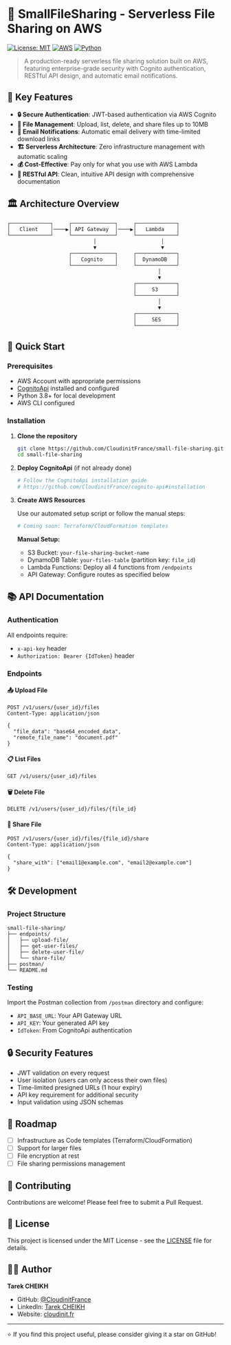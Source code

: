 # 🚀 SmallFileSharing - Serverless File Sharing on AWS

[![License: MIT](https://img.shields.io/badge/License-MIT-yellow.svg)](https://opensource.org/licenses/MIT)
[![AWS](https://img.shields.io/badge/AWS-Serverless-orange)](https://aws.amazon.com/)
[![Python](https://img.shields.io/badge/Python-3.8%2B-blue)](https://www.python.org/)

> A production-ready serverless file sharing solution built on AWS, featuring enterprise-grade security with Cognito authentication, RESTful API design, and automatic email notifications.

## 🎯 Key Features

- **🔒 Secure Authentication**: JWT-based authentication via AWS Cognito
- **📁 File Management**: Upload, list, delete, and share files up to 10MB
- **📧 Email Notifications**: Automatic email delivery with time-limited download links
- **🏗️ Serverless Architecture**: Zero infrastructure management with automatic scaling
- **💰 Cost-Effective**: Pay only for what you use with AWS Lambda
- **🔗 RESTful API**: Clean, intuitive API design with comprehensive documentation

## 🏛️ Architecture Overview

```
┌─────────────┐     ┌──────────────┐     ┌─────────────┐
│   Client    │────▶│ API Gateway  │────▶│   Lambda    │
└─────────────┘     └──────────────┘     └─────────────┘
                            │                     │
                            ▼                     ▼
                    ┌──────────────┐     ┌─────────────┐
                    │   Cognito    │     │  DynamoDB   │
                    └──────────────┘     └─────────────┘
                                                 │
                                                 ▼
                                         ┌─────────────┐
                                         │     S3      │
                                         └─────────────┘
                                                 │
                                                 ▼
                                         ┌─────────────┐
                                         │     SES     │
                                         └─────────────┘
```

## 🚀 Quick Start

### Prerequisites

- AWS Account with appropriate permissions
- [CognitoApi](https://github.com/CloudinitFrance/cognito-api/) installed and configured
- Python 3.8+ for local development
- AWS CLI configured

### Installation

1. **Clone the repository**
   ```bash
   git clone https://github.com/CloudinitFrance/small-file-sharing.git
   cd small-file-sharing
   ```

2. **Deploy CognitoApi** (if not already done)
   ```bash
   # Follow the CognitoApi installation guide
   # https://github.com/CloudinitFrance/cognito-api#installation
   ```

3. **Create AWS Resources**
   
   Use our automated setup script or follow the manual steps:
   
   ```bash
   # Coming soon: Terraform/CloudFormation templates
   ```

   **Manual Setup:**
   - S3 Bucket: `your-file-sharing-bucket-name`
   - DynamoDB Table: `your-files-table` (partition key: `file_id`)
   - Lambda Functions: Deploy all 4 functions from `/endpoints`
   - API Gateway: Configure routes as specified below

## 📚 API Documentation

### Authentication
All endpoints require:
- `x-api-key` header
- `Authorization: Bearer {IdToken}` header

### Endpoints

#### 📤 Upload File
```http
POST /v1/users/{user_id}/files
Content-Type: application/json

{
  "file_data": "base64_encoded_data",
  "remote_file_name": "document.pdf"
}
```

#### 📋 List Files
```http
GET /v1/users/{user_id}/files
```

#### 🗑️ Delete File
```http
DELETE /v1/users/{user_id}/files/{file_id}
```

#### 📨 Share File
```http
POST /v1/users/{user_id}/files/{file_id}/share
Content-Type: application/json

{
  "share_with": ["email1@example.com", "email2@example.com"]
}
```

## 🛠️ Development

### Project Structure
```
small-file-sharing/
├── endpoints/
│   ├── upload-file/
│   ├── get-user-files/
│   ├── delete-user-file/
│   └── share-file/
├── postman/
└── README.md
```

### Testing
Import the Postman collection from `/postman` directory and configure:
- `API_BASE_URL`: Your API Gateway URL
- `API_KEY`: Your generated API key
- `IdToken`: From CognitoApi authentication

## 🔒 Security Features

- JWT validation on every request
- User isolation (users can only access their own files)
- Time-limited presigned URLs (1 hour expiry)
- API key requirement for additional security
- Input validation using JSON schemas

## 🚧 Roadmap

- [ ] Infrastructure as Code templates (Terraform/CloudFormation)
- [ ] Support for larger files
- [ ] File encryption at rest
- [ ] File sharing permissions management

## 🤝 Contributing

Contributions are welcome! Please feel free to submit a Pull Request.

## 📄 License

This project is licensed under the MIT License - see the [LICENSE](https://github.com/CloudinitFrance/small-file-sharing/blob/main/LICENSE) file for details.

## 👨‍💻 Author

**Tarek CHEIKH**
- GitHub: [@CloudinitFrance](https://github.com/CloudinitFrance)
- LinkedIn: [Tarek CHEIKH](https://fr.linkedin.com/in/tarekouldcheikh)
- Website: [cloudinit.fr](https://cloudinit.fr)

---

⭐ If you find this project useful, please consider giving it a star on GitHub!
